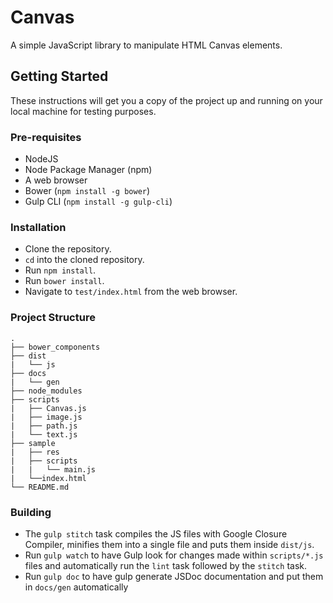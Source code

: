 # Canvas

A simple JavaScript library to manipulate HTML Canvas elements.

## Getting Started

These instructions will get you a copy of the project up and running on your local machine for testing purposes.

### Pre-requisites

 * NodeJS
 * Node Package Manager (npm)
 * A web browser
 * Bower (`npm install -g bower`)
 * Gulp CLI (`npm install -g gulp-cli`)

### Installation
 * Clone the repository.
 * `cd` into the cloned repository.
 * Run `npm install`.
 * Run `bower install`.
 * Navigate to `test/index.html` from the web browser.

### Project Structure
```
.
├── bower_components
├── dist
|   └── js
├── docs
|   └── gen
├── node_modules
├── scripts
|   ├── Canvas.js
|   ├── image.js
|   ├── path.js
|   └── text.js
├── sample
|   ├── res
|   ├── scripts
|	|	└── main.js
|	└──index.html
└── README.md
```

### Building
 * The `gulp stitch` task compiles the JS files with Google Closure Compiler, minifies them into a single file and puts them inside `dist/js`.
 * Run `gulp watch` to have Gulp look for changes made within `scripts/*.js` files and automatically run the `lint` task followed by the `stitch` task.
 * Run `gulp doc` to have gulp generate JSDoc documentation and put them in `docs/gen` automatically